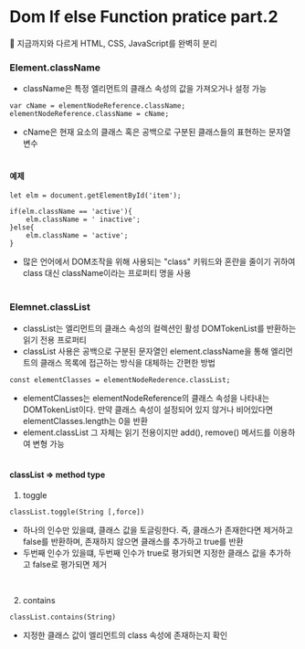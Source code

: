 # Dom If else Function pratice part.2

🌈 지금까지와 다르게 HTML, CSS, JavaScript를 완벽히 분리

### Element.className
+ className은 특정 엘리먼트의 클래스 속성의 값을 가져오거나 설정 가능
~~~
var cName = elementNodeReference.className;
elementNodeReference.className = cName;
~~~
+ cName은 현재 요소의 클래스 혹은 공백으로 구분된 클래스들의 표현하는 문자열 변수
<br/><br/>

#### 예제
~~~
let elm = document.getElementById('item');

if(elm.className == 'active'){
    elm.className = ' inactive';
}else{
    elm.className = 'active';
}
~~~
+ 많은 언어에서 DOM조작을 위해 사용되는 "class" 키워드와 혼란을 줄이기 귀하여 class 대신 className이라는 프로퍼티 명을 사용
<br/><br/>

### Elemnet.classList
+ classList는 엘리먼트의 클래스 속성의 컬렉션인 활성 DOMTokenList를 반환하는 읽기 전용 프로퍼티
+ classList 사용은 공백으로 구분된 문자열인 element.className을 통해 엘리먼트의 클래스 목록에 접근하는 방식을 대체하는 간편한 방법
~~~
const elementClasses = elementNodeRederence.classList;
~~~

+ elementClasses는 elementNodeReference의 클래스 속성을 나타내는 DOMTokenList이다. 만약 클래스 속성이 설정되어 있지 않거나 비어있다면 elementClasses.length는 0을 반환
+ element.classList 그 자체는 읽기 전용이지만 add(), remove() 메서드를 이용하여 변형 가능
<br/><br/>

#### classList => method type
1. toggle
~~~
classList.toggle(String [,force])
~~~
+ 하나의 인수만 있을떄, 클래스 값을 토글링한다. 즉, 클래스가 존재한다면 제거하고 false를 반환하며, 존재하지 않으면 클래스를 추가하고 true를 반환
+ 두번째 인수가 있을떄, 두번째 인수가 true로 평가되면 지정한 클래스 값을 추가하고 false로 평가되면 제거
<br/>

2. contains
~~~
classList.contains(String)
~~~
+ 지정한 클래스 값이 엘리먼트의 class 속성에 존재하는지 확인